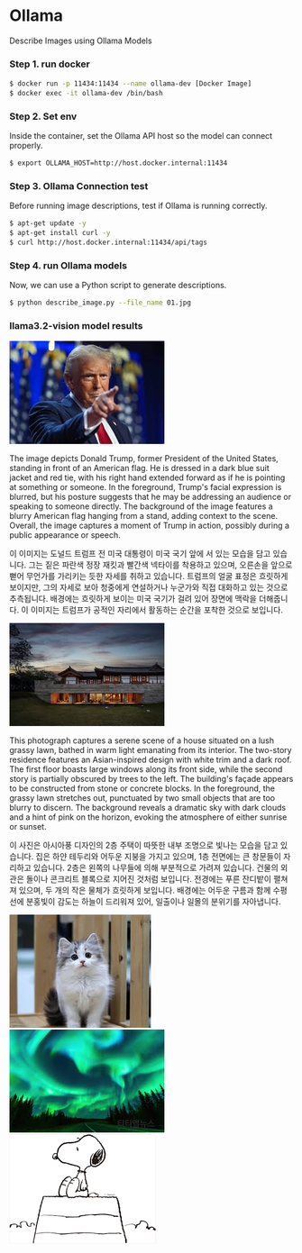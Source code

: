 # Ollama
Describe Images using Ollama Models 

### Step 1. run docker
```bash 
$ docker run -p 11434:11434 --name ollama-dev [Docker Image]
$ docker exec -it ollama-dev /bin/bash
```

### Step 2. Set env 
Inside the container, set the Ollama API host so the model can connect properly.
```bash
$ export OLLAMA_HOST=http://host.docker.internal:11434
```

### Step 3. Ollama Connection test
Before running image descriptions, test if Ollama is running correctly.
```bash
$ apt-get update -y
$ apt-get install curl -y
$ curl http://host.docker.internal:11434/api/tags
```
### Step 4. run Ollama models 
Now, we can use a Python script to generate descriptions.
``` bash
$ python describe_image.py --file_name 01.jpg
```

### llama3.2-vision model results
![](testfile/01.jpg)

The image depicts Donald Trump, former President of the United States, standing in front of an American flag. He is dressed in a dark blue suit jacket and red tie, with his right hand extended forward as if he is pointing at something or someone.
In the foreground, Trump's facial expression is blurred, but his posture suggests that he may be addressing an audience or speaking to someone directly. The background of the image features a blurry American flag hanging from a stand, adding context to the scene. Overall, the image captures a moment of Trump in action, possibly during a public appearance or speech.

이 이미지는 도널드 트럼프 전 미국 대통령이 미국 국기 앞에 서 있는 모습을 담고 있습니다. 그는 짙은 파란색 정장 재킷과 빨간색 넥타이를 착용하고 있으며, 오른손을 앞으로 뻗어 무언가를 가리키는 듯한 자세를 취하고 있습니다. 트럼프의 얼굴 표정은 흐릿하게 보이지만, 그의 자세로 보아 청중에게 연설하거나 누군가와 직접 대화하고 있는 것으로 추측됩니다. 배경에는 흐릿하게 보이는 미국 국기가 걸려 있어 장면에 맥락을 더해줍니다. 이 이미지는 트럼프가 공적인 자리에서 활동하는 순간을 포착한 것으로 보입니다.

![](testfile/02.jpg)

This photograph captures a serene scene of a house situated on a lush grassy lawn, bathed in warm light emanating from its interior.
The two-story residence features an Asian-inspired design with white trim and a dark roof. The first floor boasts large windows along its front side, while the second story is partially obscured by trees to the left. The building's façade appears to be constructed from stone or concrete blocks.
In the foreground, the grassy lawn stretches out, punctuated by two small objects that are too blurry to discern. The background reveals a dramatic sky with dark clouds and a hint of pink on the horizon, evoking the atmosphere of either sunrise or sunset.

이 사진은 아시아풍 디자인의 2층 주택이 따뜻한 내부 조명으로 빛나는 모습을 담고 있습니다. 집은 하얀 테두리와 어두운 지붕을 가지고 있으며, 1층 전면에는 큰 창문들이 자리하고 있습니다. 2층은 왼쪽의 나무들에 의해 부분적으로 가려져 있습니다. 건물의 외관은 돌이나 콘크리트 블록으로 지어진 것처럼 보입니다. 전경에는 푸른 잔디밭이 펼쳐져 있으며, 두 개의 작은 물체가 흐릿하게 보입니다. 배경에는 어두운 구름과 함께 수평선에 분홍빛이 감도는 하늘이 드리워져 있어, 일출이나 일몰의 분위기를 자아냅니다.

![](testfile/03.jpg)
![](testfile/04.jpg)
![](testfile/05.png)
